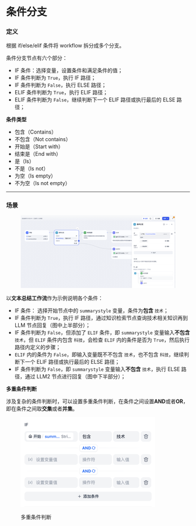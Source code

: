 # 条件分支

### 定义

根据 if/else/elif 条件将 workflow 拆分成多个分支。

条件分支节点有六个部分：

* IF 条件：选择变量，设置条件和满足条件的值；
* IF 条件判断为 `True`，执行 IF 路径；
* IF 条件判断为 `False`，执行 ELSE 路径；
* ELIF 条件判断为 `True`，执行 ELIF 路径；
* ELIF 条件判断为 `False`，继续判断下一个 ELIF 路径或执行最后的 ELSE 路径；

**条件类型**

* 包含（Contains）
* 不包含（Not contains）
* 开始是（Start with）
* 结束是（End with）
* 是（Is）
* 不是（Is not）
* 为空（Is empty）
* 不为空（Is not empty）

***

### 场景

<figure><img src="../../../../img/zh-if-else-elif.png" alt=""><figcaption></figcaption></figure>

以**文本总结工作流**作为示例说明各个条件：

* IF 条件： 选择开始节点中的 `summarystyle` 变量，条件为**包含** `技术`；
* IF 条件判断为 `True`，执行 IF 路径，通过知识检索节点查询技术相关知识再到 LLM 节点回复（图中上半部分）；
* IF 条件判断为 `False`，但添加了 `ELIF` 条件，即 `summarystyle` 变量输入**不包含**`技术`，但 `ELIF` 条件内包含 `科技`，会检查 `ELIF` 内的条件是否为 `True`，然后执行路径内定义的步骤；
* `ELIF` 内的条件为 `False`，即输入变量既不不包含 `技术`，也不包含 `科技`，继续判断下一个 ELIF 路径或执行最后的 ELSE 路径；
* IF 条件判断为 `False`，即 `summarystyle` 变量输入**不包含** `技术`，执行 ELSE 路径，通过 LLM2 节点进行回复（图中下半部分）；

**多重条件判断**

涉及复杂的条件判断时，可以设置多重条件判断，在条件之间设置**AND**或者**OR**，即在条件之间取**交集**或者**并集**。

<figure><img src="../../../.gitbook/assets/image (1) (1) (1) (1) (1) (1) (1) (1) (1) (1) (1) (1) (1) (1) (1).png" alt="" width="369"><figcaption><p>多重条件判断</p></figcaption></figure>
